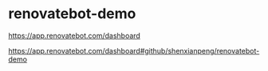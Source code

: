 # renovatebot-demo

https://app.renovatebot.com/dashboard

https://app.renovatebot.com/dashboard#github/shenxianpeng/renovatebot-demo

